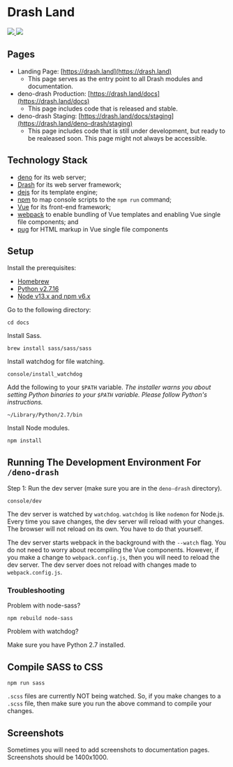 # Drash Land

<a href="https://github.com/drashland/deno-drash/">
  <img src="https://img.shields.io/github/release/drashland/deno-drash.svg?color=bright_green&label=drash%20latest">
</a> 
<a href="https://github.com/drashland/deno-drash-docs/actions?query=workflow%3Aci">
  <img src="https://img.shields.io/github/workflow/status/drashland/deno-drash-docs/master?label=master">
</a>

## Pages

* Landing Page: [https://drash.land](https://drash.land)
    * This page serves as the entry point to all Drash modules and documentation.
* deno-drash Production: [https://drash.land/docs](https://drash.land/docs)
    * This page includes code that is released and stable.
* deno-drash Staging: [https://drash.land/docs/staging](https://drash.land/deno-drash/staging)
    * This page includes code that is still under development, but ready to be realeased soon. This page might not always be accessible.

## Technology Stack

* [deno](https://deno.land) for its web server;
* [Drash](https://drash.land) for its web server framework;
* [dejs](https://github.com/syumai/dejs) for its template engine;
* [npm](https://www.npmjs.com) to map console scripts to the `npm run` command;
* [Vue](https://vuejs.org) for its front-end framework;
* [webpack](https://webpack.js.org/) to enable bundling of Vue templates and enabling Vue single file components; and
* [pug](https://pugjs.org/api/getting-started.html) for HTML markup in Vue single file components

## Setup

Install the prerequisites:

* [Homebrew](https://brew.sh/)
* [Python v2.7.16](https://www.python.org/downloads/release/python-2716/)
* [Node v13.x and npm v6.x](https://nodejs.org/en/download/current/)

Go to the following directory:

```
cd docs
```

Install Sass.

```
brew install sass/sass/sass
```

Install watchdog for file watching.

```shell
console/install_watchdog
```

Add the following to your `$PATH` variable. _The installer warns you about setting Python binaries to your `$PATH` variable. Please follow Python's instructions._

```
~/Library/Python/2.7/bin 
```

Install Node modules.

```shell
npm install
```

## Running The Development Environment For `/deno-drash`

Step 1: Run the dev server (make sure you are in the `deno-drash` directory).

```shell
console/dev
```

The dev server is watched by `watchdog`. `watchdog` is like `nodemon` for Node.js. Every time you save changes, the dev server will reload with your changes. The browser will not reload on its own. You have to do that yourself.

The dev server starts webpack in the background with the `--watch` flag. You do not need to worry about recompiling the Vue components. However, if you make a change to `webpack.config.js`, then you will need to reload the dev server. The dev server does not reload with changes made to `webpack.config.js`.

### Troubleshooting

Problem with node-sass?

```
npm rebuild node-sass
```

Problem with watchdog?

Make sure you have Python 2.7 installed.

## Compile SASS to CSS

```shell
npm run sass
```

`.scss` files are currently NOT being watched. So, if you make changes to a `.scss` file, then make sure you run the above command to compile your changes.

## Screenshots

Sometimes you will need to add screenshots to documentation pages. Screenshots should be 1400x1000.
